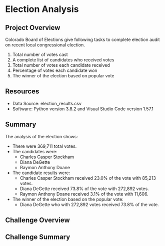 # Election Analysis

## Project Overview
Colorado Board of Elections give following tasks to complete election audit on recent local congressional election.

  1. Total number of votes cast
  2. A complete list of candidates who received votes
  3. Total number of votes each candidate received
  4. Percentage of votes each candidate won
  5. The winner of the election based on popular vote

## Resources
- Data Source: election_results.csv
- Software: Python version 3.8.2 and Visual Studio Code version 1.57.1

## Summary
The analysis of the election shows:
- There were 369,711 total votes.
- The candidates were:
  - Charles Casper Stockham
  - Diana DeGette
  - Raymon Anthony Doane
- The candidate results were:
  - Charles Casper Stockham received 23.0% of the vote with 85,213 votes.
  - Diana DeGette received 73.8% of the vote with 272,892 votes.
  - Raymon Anthony Doane received 3.1% of the vote with 11,606.
- The winner of the election based on the popular vote:
  - Diana DeGette who with 272,892 votes received 73.8% of the vote.
  
## Challenge Overview

## Challenge Summary
